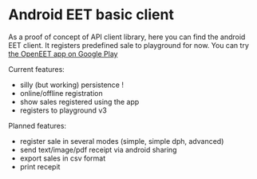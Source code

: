 # Android EET basic client
As a proof of concept of API client library, here you can find the android EET client.
It registers predefined sale to playground for now. You can try 
[the OpenEET app on Google Play](https://play.google.com/store/apps/details?id=com.github.openeet.openeet) 

Current features:
* silly (but working) persistence !
* online/offline registration
* show sales registered using the app
* registers to playground v3

Planned features:
* register sale in several modes (simple, simple dph, advanced)
* send text/image/pdf receipt via android sharing
* export sales in csv format
* print recepit
